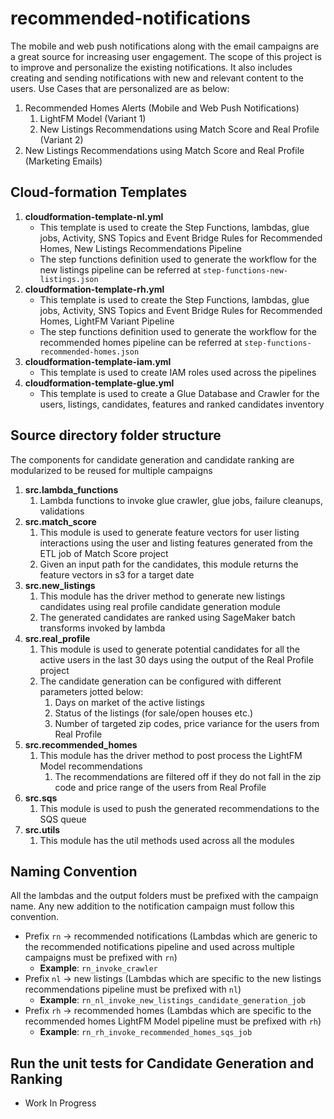 # recommended-notifications

The mobile and web push notifications along with the email campaigns are a great source for increasing user engagement. The scope of this project is to improve and personalize the existing notifications. It also includes creating and sending notifications with new and relevant content to the users.
Use Cases that are personalized are as below:

1. Recommended Homes Alerts (Mobile and Web Push Notifications)
    1. LightFM Model (Variant 1)
    1. New Listings Recommendations using Match Score and Real Profile (Variant 2)
1. New Listings Recommendations using Match Score and Real Profile (Marketing Emails)

## Cloud-formation Templates
1. **cloudformation-template-nl.yml**
    * This template is used to create the Step Functions, lambdas, glue jobs, Activity, SNS Topics and Event Bridge Rules for Recommended Homes, New Listings Recommendations Pipeline
    * The step functions definition used to generate the workflow for the new listings pipeline can be referred at `step-functions-new-listings.json`
1. **cloudformation-template-rh.yml**
    * This template is used to create the Step Functions, lambdas, glue jobs, Activity, SNS Topics and Event Bridge Rules for Recommended Homes, LightFM Variant Pipeline
    * The step functions definition used to generate the workflow for the recommended homes pipeline can be referred at `step-functions-recommended-homes.json`
1. **cloudformation-template-iam.yml**
    * This template is used to create IAM roles used across the pipelines
1. **cloudformation-template-glue.yml**
    * This template is used to create a Glue Database and Crawler for the users, listings, candidates, features and ranked candidates inventory


## Source directory folder structure
The components for candidate generation and candidate ranking are modularized to be reused for multiple campaigns

1. **src.lambda_functions**
    1. Lambda functions to invoke glue crawler, glue jobs, failure cleanups, validations 
1. **src.match_score**
    1. This module is used to generate feature vectors for user listing interactions using the user and listing features generated from the ETL job of Match Score project
    1. Given an input path for the candidates, this module returns the feature vectors in s3 for a target date
1. **src.new_listings**
    1. This module has the driver method to generate new listings candidates using real profile candidate generation module
    1. The generated candidates are ranked using SageMaker batch transforms invoked by lambda
1. **src.real_profile**
    1. This module is used to generate potential candidates for all the active users in the last 30 days using the output of the Real Profile project
    1. The candidate generation can be configured with different parameters jotted below:
        1. Days on market of the active listings
        1. Status of the listings (for sale/open houses etc.)
        1. Number of targeted zip codes, price variance for the users from Real Profile
1. **src.recommended_homes**
    1. This module has the driver method to post process the LightFM Model recommendations
        1. The recommendations are filtered off if they do not fall in the zip code and price range of the users from Real Profile
1. **src.sqs**
    1. This module is used to push the generated recommendations to the SQS queue
1. **src.utils**
    1. This module has the util methods used across all the modules

## Naming Convention
All the lambdas and the output folders must be prefixed with the campaign name. Any new addition to the notification campaign must follow this convention.
* Prefix `rn` &rarr; recommended notifications (Lambdas which are generic to the recommended notifications pipeline and used across multiple campaigns must be prefixed with `rn`)
    * **Example**: `rn_invoke_crawler`
* Prefix `nl` &rarr; new listings (Lambdas which are specific to the new listings recommendations pipeline must be prefixed with `nl`)
    * **Example**: `rn_nl_invoke_new_listings_candidate_generation_job`
* Prefix `rh` &rarr; recommended homes (Lambdas which are specific to the recommended homes LightFM Model pipeline must be prefixed with `rh`)
    * **Example**: `rn_rh_invoke_recommended_homes_sqs_job`


## Run the unit tests for Candidate Generation and Ranking
* Work In Progress
